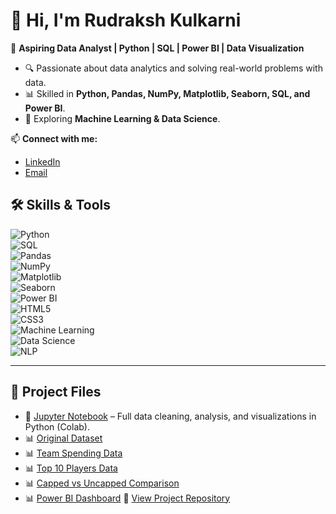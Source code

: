 # 👋 Hi, I'm Rudraksh Kulkarni  

🎯 **Aspiring Data Analyst | Python | SQL | Power BI | Data Visualization**

- 🔍 Passionate about data analytics and solving real-world problems with data.  
- 📊 Skilled in **Python, Pandas, NumPy, Matplotlib, Seaborn, SQL, and Power BI**.   
- 🌱 Exploring **Machine Learning & Data Science**.  

📫 **Connect with me:**  
- [LinkedIn](www.linkedin.com/in/rudrakshkulkarni04l)  
- [Email](rudrakshkulkarni04@gmail.com)  


## 🛠️ Skills & Tools  

![Python](https://img.shields.io/badge/Python-3776AB?style=for-the-badge&logo=python&logoColor=white)  
![SQL](https://img.shields.io/badge/SQL-4479A1?style=for-the-badge&logo=postgresql&logoColor=white)  
![Pandas](https://img.shields.io/badge/Pandas-150458?style=for-the-badge&logo=pandas&logoColor=white)  
![NumPy](https://img.shields.io/badge/Numpy-013243?style=for-the-badge&logo=numpy&logoColor=white)  
![Matplotlib](https://img.shields.io/badge/Matplotlib-005571?style=for-the-badge&logo=plotly&logoColor=white)  
![Seaborn](https://img.shields.io/badge/Seaborn-1F77B4?style=for-the-badge&logo=plotly&logoColor=white)  
![Power BI](https://img.shields.io/badge/Power%20BI-F2C811?style=for-the-badge&logo=powerbi&logoColor=black)  
![HTML5](https://img.shields.io/badge/HTML5-E34F26?style=for-the-badge&logo=html5&logoColor=white)  
![CSS3](https://img.shields.io/badge/CSS3-1572B6?style=for-the-badge&logo=css3&logoColor=white)  
![Machine Learning](https://img.shields.io/badge/Machine%20Learning-102230?style=for-the-badge&logo=scikitlearn&logoColor=orange)  
![Data Science](https://img.shields.io/badge/Data%20Science-0A66C2?style=for-the-badge&logo=databricks&logoColor=white)  
![NLP](https://img.shields.io/badge/NLP-FF6F00?style=for-the-badge&logo=openai&logoColor=white)  





---

## 📂 Project Files

- 📘 [Jupyter Notebook]([./IPL_Auction_Analysis.ipynb](https://github.com/rudrakulkarni04/IPL-Auction-Data-Analytics/blob/main/IPL%20AUCTIONS.pbix)) – Full data cleaning, analysis, and visualizations in Python (Colab).
- 📊 [Original Dataset](./IPL_2025_Auction.csv)
- 📊 [Team Spending Data](./team_spending.csv)
- 📊 [Top 10 Players Data](./top10_players.csv)
- 📊 [Capped vs Uncapped Comparison](./team_compare.csv)
- 📊 [Power BI Dashboard](./IPL_Dashboard.pbix) 
🔗 [View Project Repository](https://github.com/rudrakulkarni04/IPL-Auction-Data-Analytics?tab=readme-ov-file#ipl-auction-data-analytics)





